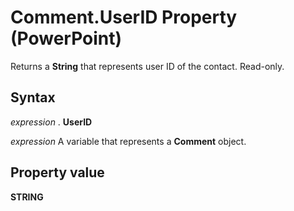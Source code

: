 
# Comment.UserID Property (PowerPoint)

Returns a  **String** that represents user ID of the contact. Read-only.


## Syntax

 _expression_ . **UserID**

 _expression_ A variable that represents a **Comment** object.


## Property value

 **STRING**

